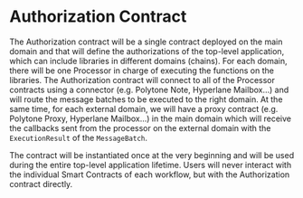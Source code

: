 # Authorization Contract

The Authorization contract will be a single contract deployed on the main domain and that will define the authorizations of the top-level application, which can include libraries in different domains (chains). For each domain, there will be one Processor in charge of executing the functions on the libraries. The Authorization contract will connect to all of the Processor contracts using a connector (e.g. Polytone Note, Hyperlane Mailbox…) and will route the message batches to be executed to the right domain. At the same time, for each external domain, we will have a proxy contract (e.g. Polytone Proxy, Hyperlane Mailbox...) in the main domain which will receive the callbacks sent from the processor on the external domain with the `ExecutionResult` of the `MessageBatch`.

The contract will be instantiated once at the very beginning and will be used during the entire top-level application lifetime. Users will never interact with the individual Smart Contracts of each workflow, but with the Authorization contract directly.
